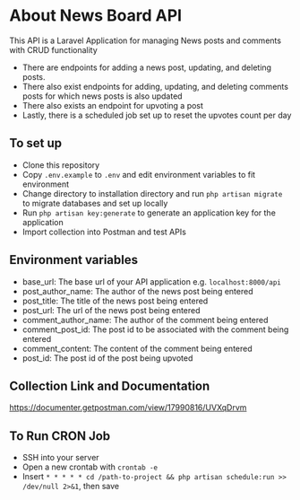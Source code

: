 # About News Board API
This API is a Laravel Application for managing News posts and comments with CRUD functionality
- There are endpoints for adding a news post, updating, and deleting posts.
- There also exist endpoints for adding, updating, and deleting comments posts for which news posts is also updated
- There also exists an endpoint for upvoting a post
- Lastly, there is a scheduled job set up to reset the upvotes count per day

## To set up
- Clone this repository
- Copy `.env.example` to `.env` and edit environment variables to fit environment
- Change directory to installation directory and run `php artisan migrate` to migrate databases and set up locally
- Run `php artisan key:generate` to generate an application key for the application
- Import collection into Postman and test APIs

## Environment variables
- base_url: The base url of your API application e.g. `localhost:8000/api`
- post_author_name: The author of the news post being entered
- post_title: The title of the news post being entered
- post_url: The url of the news post being entered
- comment_author_name: The author of the comment being entered
- comment_post_id: The post id to be associated with the comment being entered
- comment_content: The content of the comment being entered
- post_id: The post id of the post being upvoted

## Collection Link and Documentation
https://documenter.getpostman.com/view/17990816/UVXqDrvm

## To Run CRON Job
- SSH into your server
- Open a new crontab with `crontab -e`
- Insert `* * * * * cd /path-to-project && php artisan schedule:run >> /dev/null 2>&1`, then save